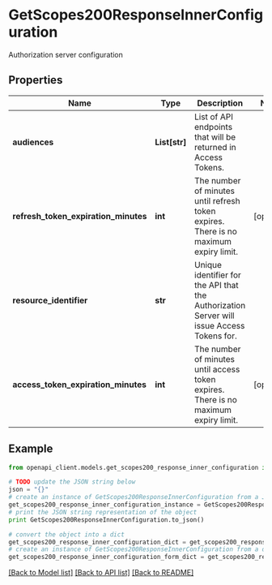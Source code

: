 # GetScopes200ResponseInnerConfiguration

Authorization server configuration

## Properties
Name | Type | Description | Notes
------------ | ------------- | ------------- | -------------
**audiences** | **List[str]** | List of API endpoints that will be returned in Access Tokens. | 
**refresh_token_expiration_minutes** | **int** | The number of minutes until refresh token expires. There is no maximum expiry limit. | [optional] 
**resource_identifier** | **str** | Unique identifier for the API that the Authorization Server will issue Access Tokens for. | 
**access_token_expiration_minutes** | **int** | The number of minutes until access token expires. There is no maximum expiry limit. | [optional] 

## Example

```python
from openapi_client.models.get_scopes200_response_inner_configuration import GetScopes200ResponseInnerConfiguration

# TODO update the JSON string below
json = "{}"
# create an instance of GetScopes200ResponseInnerConfiguration from a JSON string
get_scopes200_response_inner_configuration_instance = GetScopes200ResponseInnerConfiguration.from_json(json)
# print the JSON string representation of the object
print GetScopes200ResponseInnerConfiguration.to_json()

# convert the object into a dict
get_scopes200_response_inner_configuration_dict = get_scopes200_response_inner_configuration_instance.to_dict()
# create an instance of GetScopes200ResponseInnerConfiguration from a dict
get_scopes200_response_inner_configuration_form_dict = get_scopes200_response_inner_configuration.from_dict(get_scopes200_response_inner_configuration_dict)
```
[[Back to Model list]](../README.md#documentation-for-models) [[Back to API list]](../README.md#documentation-for-api-endpoints) [[Back to README]](../README.md)


